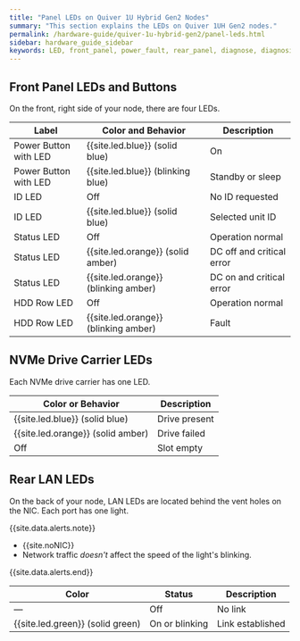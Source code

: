 ```yaml
---
title: "Panel LEDs on Quiver 1U Hybrid Gen2 Nodes"
summary: "This section explains the LEDs on Quiver 1UH Gen2 nodes."
permalink: /hardware-guide/quiver-1u-hybrid-gen2/panel-leds.html
sidebar: hardware_guide_sidebar
keywords: LED, front_panel, power_fault, rear_panel, diagnose, diagnosis, hardware_health, Quiver_1U_Hybrid_Gen2, Quiver, Quiver_1UH, QVRG2-96T, QVRG2-240T, QVRG296T, QVRG2240T
---
```


## Front Panel LEDs and Buttons

On the front, right side of your node, there are four LEDs.

| Label                 | Color and Behavior  | Description               |
| --------------------- | ------------------- | ------------------------- |
| Power Button with LED | {{site.led.blue}} (solid blue)     | On                        |
| Power Button with LED | {{site.led.blue}} (blinking blue)  | Standby or sleep          |
| ID LED                | Off                 | No ID requested           |
| ID LED                | {{site.led.blue}} (solid blue)     | Selected unit ID          |
| Status LED            | Off                 | Operation normal          |
| Status LED            | {{site.led.orange}} (solid amber)    | DC off and critical error |
| Status LED            | {{site.led.orange}} (blinking amber) | DC on and critical error  |
| HDD Row LED           | Off                 | Operation normal          |
| HDD Row LED           | {{site.led.orange}} (blinking amber) | Fault                     |


## NVMe Drive Carrier LEDs

Each NVMe drive carrier has one LED.

| Color or Behavior | Description   |
| ----------------- | ------------- |
| {{site.led.blue}} (solid blue)   | Drive present |
| {{site.led.orange}} (solid amber)  | Drive failed  |
| Off               | Slot empty    |


## Rear LAN LEDs

On the back of your node, LAN LEDs are located behind the vent holes on the NIC. Each port has one light.

{{site.data.alerts.note}}
<ul>
  <li>{{site.noNIC}}</li>
  <li>Network traffic <em>doesn't</em> affect the speed of the light's blinking.</li>
</ul>
{{site.data.alerts.end}}


| Color            | Status             | Description      |
| ---------------- | ------------------ | ---------------- |
| &#8212;          | Off                | No link          |
| {{site.led.green}} (solid green) | On or blinking     | Link established |
